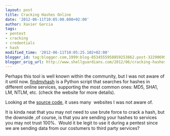 ```yaml
---
layout: post
title: Cracking Hashes Online
date: '2012-06-11T10:05:00.000+02:00'
author: Xavier Garcia
tags:
- pentest
- cracking
- credentials
- hash
modified_time: '2012-06-11T10:05:25.102+02:00'
blogger_id: tag:blogger.com,1999:blog-8534555958859253862.post-3229069923024922154
blogger_orig_url: http://www.shellguardians.com/2012/06/cracking-hashes-online.html
---
```

Perhaps this tool is well known within the community, but I was not aware of it until now. [findmyhash](http://code.google.com/p/findmyhash/) is a Python script that searches for hashes in different online services, supporting the most common ones: MD5, SHA1, LM, NTLM, etc. (check the website for more details).
 
Looking at the [source code](http://code.google.com/p/findmyhash/source/browse/trunk/findmyhash.py), it uses many  websites I was not aware of.

It is kinda neat that you may not need to use brute force to crack a hash, but the downside ,of course, is that you are sending your hashes to services you may not trust 100%.  Would it be legit to use it during a pentest since we are sending data from our costumers to third party services?
